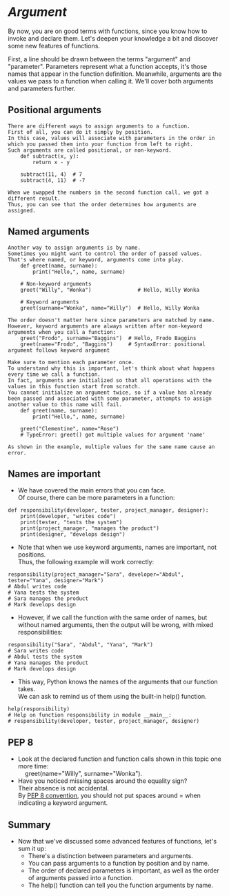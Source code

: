 # ***Argument***
By now, you are on good terms with functions, since you know how to invoke and declare them. 
Let's deepen your knowledge a bit and discover some new features of functions.

First, a line should be drawn between the terms "argument" and "parameter". Parameters represent what a function accepts, it's those names that appear in the function definition. Meanwhile, arguments are the values we pass to a function when calling it. We'll cover both arguments and parameters further.

## Positional arguments
    There are different ways to assign arguments to a function. 
    First of all, you can do it simply by position. 
    In this case, values will associate with parameters in the order in which you passed them into your function from left to right. 
    Such arguments are called positional, or non-keyword.
        def subtract(x, y):
            return x - y

        subtract(11, 4)  # 7
        subtract(4, 11)  # -7

    When we swapped the numbers in the second function call, we got a different result. 
    Thus, you can see that the order determines how arguments are assigned.

## Named arguments
    Another way to assign arguments is by name. 
    Sometimes you might want to control the order of passed values. 
    That's where named, or keyword, arguments come into play.
        def greet(name, surname):
            print("Hello,", name, surname)

        # Non-keyword arguments
        greet("Willy", "Wonka")               # Hello, Willy Wonka

        # Keyword arguments
        greet(surname="Wonka", name="Willy")  # Hello, Willy Wonka
    
    The order doesn't matter here since parameters are matched by name. 
    However, keyword arguments are always written after non-keyword arguments when you call a function:
        greet("Frodo", surname="Baggins")  # Hello, Frodo Baggins
        greet(name="Frodo", "Baggins")     # SyntaxError: positional argument follows keyword argument

    Make sure to mention each parameter once. 
    To understand why this is important, let's think about what happens every time we call a function. 
    In fact, arguments are initialized so that all operations with the values in this function start from scratch. 
    You cannot initialize an argument twice, so if a value has already been passed and associated with some parameter, attempts to assign another value to this name will fail.
        def greet(name, surname):
            print("Hello,", name, surname)

        greet("Clementine", name="Rose")
        # TypeError: greet() got multiple values for argument 'name'
    
    As shown in the example, multiple values for the same name cause an error.

## Names are important
- We have covered the main errors that you can face.<br>
Of course, there can be more parameters in a function:
```
def responsibility(developer, tester, project_manager, designer):
    print(developer, "writes code")
    print(tester, "tests the system")
    print(project_manager, "manages the product")
    print(designer, "develops design")
```
- Note that when we use keyword arguments, names are important, not positions.<br>
Thus, the following example will work correctly:
```
responsibility(project_manager="Sara", developer="Abdul", tester="Yana", designer="Mark")
# Abdul writes code
# Yana tests the system
# Sara manages the product
# Mark develops design
```
- However, if we call the function with the same order of names, but without named arguments, then the output will be wrong, with mixed responsibilities:
```
responsibility("Sara", "Abdul", "Yana", "Mark")
# Sara writes code
# Abdul tests the system
# Yana manages the product
# Mark develops design
```
- This way, Python knows the names of the arguments that our function takes.<br>
We can ask to remind us of them using the built-in help() function.
```
help(responsibility)
# Help on function responsibility in module __main__:
# responsibility(developer, tester, project_manager, designer)
```    
## PEP 8
- Look at the declared function and function calls shown in this topic one more time:<br>
&nbsp;&nbsp;&nbsp;&nbsp;greet(name="Willy", surname="Wonka"). 
- Have you noticed missing spaces around the equality sign?<br>Their absence is not accidental.<br>By [PEP 8 convention](https://www.python.org/dev/peps/pep-0008/#other-recommendations "PEP 8 공식 문서로 이동"), you should not put spaces around = when indicating a keyword argument.

## Summary
- Now that we've discussed some advanced features of functions, let's sum it up:
    - There's a distinction between parameters and arguments.
    - You can pass arguments to a function by position and by name.
    - The order of declared parameters is important, 
        as well as the order of arguments passed into a function.
    - The help() function can tell you the function arguments by name.
